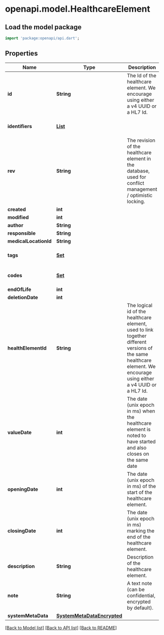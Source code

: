 # openapi.model.HealthcareElement

## Load the model package
```dart
import 'package:openapi/api.dart';
```

## Properties
Name | Type | Description | Notes
------------ | ------------- | ------------- | -------------
**id** | **String** | The Id of the healthcare element. We encourage using either a v4 UUID or a HL7 Id. | [optional] 
**identifiers** | [**List<Identifier>**](Identifier.md) |  | [default to const []]
**rev** | **String** | The revision of the healthcare element in the database, used for conflict management / optimistic locking. | [optional] 
**created** | **int** |  | [optional] 
**modified** | **int** |  | [optional] 
**author** | **String** |  | [optional] 
**responsible** | **String** |  | [optional] 
**medicalLocationId** | **String** |  | [optional] 
**tags** | [**Set<CodingReference>**](CodingReference.md) |  | [default to const {}]
**codes** | [**Set<CodingReference>**](CodingReference.md) |  | [default to const {}]
**endOfLife** | **int** |  | [optional] 
**deletionDate** | **int** |  | [optional] 
**healthElementId** | **String** | The logical id of the healthcare element, used to link together different versions of the same healthcare element. We encourage using either a v4 UUID or a HL7 Id. | [optional] 
**valueDate** | **int** | The date (unix epoch in ms) when the healthcare element is noted to have started and also closes on the same date | [optional] 
**openingDate** | **int** | The date (unix epoch in ms) of the start of the healthcare element. | [optional] 
**closingDate** | **int** | The date (unix epoch in ms) marking the end of the healthcare element. | [optional] 
**description** | **String** | Description of the healthcare element. | [optional] 
**note** | **String** | A text note (can be confidential, encrypted by default). | [optional] 
**systemMetaData** | [**SystemMetaDataEncrypted**](SystemMetaDataEncrypted.md) |  | [optional] 

[[Back to Model list]](../README.md#documentation-for-models) [[Back to API list]](../README.md#documentation-for-api-endpoints) [[Back to README]](../README.md)


